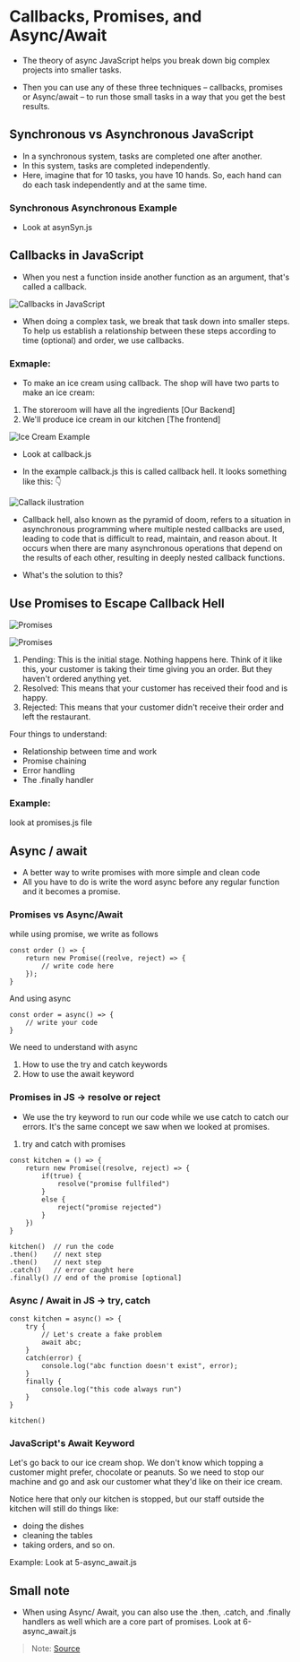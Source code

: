 # Callbacks, Promises, and Async/Await

- The theory of async JavaScript helps you break down big complex projects into smaller tasks.

- Then you can use any of these three techniques – callbacks, promises or Async/await – to run those small tasks in a way that you get the best results.

## Synchronous vs Asynchronous JavaScript

- In a synchronous system, tasks are completed one after another.
- In this system, tasks are completed independently.
- Here, imagine that for 10 tasks, you have 10 hands. So, each hand can do each task independently and at the same time.

### Synchronous Asynchronous Example

- Look at asynSyn.js

## Callbacks in JavaScript

- When you nest a function inside another function as an argument, that's called a callback.

![Callbacks in JavaScript](./images/callback.png)

- When doing a complex task, we break that task down into smaller steps. To help us establish a relationship between these steps according to time (optional) and order, we use callbacks.

### Exmaple:

- To make an ice cream using callback. The shop will have two parts to make an ice cream:

1. The storeroom will have all the ingredients [Our Backend]
2. We'll produce ice cream in our kitchen [The frontend]

![Ice Cream Example](./images/example.png)

- Look at callback.js

- In the example callback.js this is called callback hell. It looks something like this: 👇

![Callack ilustration](./images/callback2.png)

- Callback hell, also known as the pyramid of doom, refers to a situation in asynchronous programming where multiple nested callbacks are used, leading to code that is difficult to read, maintain, and reason about. It occurs when there are many asynchronous operations that depend on the results of each other, resulting in deeply nested callback functions.

- What's the solution to this?

## Use Promises to Escape Callback Hell

![Promises](./images/promise.png)

![Promises](./images/promise2.png)

1. Pending: This is the initial stage. Nothing happens here. Think of it like this, your customer is taking their time giving you an order. But they haven't ordered anything yet.
2. Resolved: This means that your customer has received their food and is happy.
3. Rejected: This means that your customer didn't receive their order and left the restaurant.

Four things to understand:

- Relationship between time and work
- Promise chaining
- Error handling
- The .finally handler

### Example:

look at promises.js file

## Async / await

- A better way to write promises with more simple and clean code
- All you have to do is write the word async before any regular function and it becomes a promise.

### Promises vs Async/Await

while using promise, we write as follows

```
const order () => {
    return new Promise((reolve, reject) => {
        // write code here
    });
}
```

And using async

```
const order = async() => {
    // write your code
}
```

We need to understand with async

1. How to use the try and catch keywords
2. How to use the await keyword

### Promises in JS -> resolve or reject

- We use the try keyword to run our code while we use catch to catch our errors. It's the same concept we saw when we looked at promises.

1. try and catch with promises

```
const kitchen = () => {
    return new Promise((resolve, reject) => {
        if(true) {
            resolve("promise fullfiled")
        }
        else {
            reject("promise rejected")
        }
    })
}

kitchen()  // run the code
.then()    // next step
.then()    // next step
.catch()   // error caught here
.finally() // end of the promise [optional]
```

### Async / Await in JS -> try, catch

```
const kitchen = async() => {
    try {
        // Let's create a fake problem
        await abc;
    }
    catch(error) {
        console.log("abc function doesn't exist", error);
    }
    finally {
        console.log("this code always run")
    }
}

kitchen()
```

### JavaScript's Await Keyword

Let's go back to our ice cream shop. We don't know which topping a customer might prefer, chocolate or peanuts. So we need to stop our machine and go and ask our customer what they'd like on their ice cream.

Notice here that only our kitchen is stopped, but our staff outside the kitchen will still do things like:

- doing the dishes
- cleaning the tables
- taking orders, and so on.

Example: Look at 5-async_await.js

## Small note

- When using Async/ Await, you can also use the .then, .catch, and .finally handlers as well which are a core part of promises. Look at 6-async_await.js

> Note: [Source](https://www.freecodecamp.org/news/javascript-async-await-tutorial-learn-callbacks-promises-async-await-by-making-icecream/)
